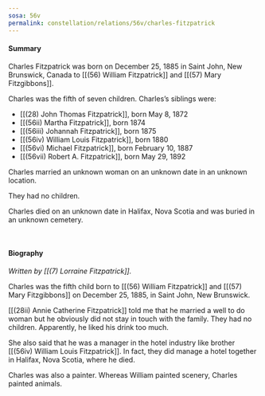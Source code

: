 ```yaml
---
sosa: 56v
permalink: constellation/relations/56v/charles-fitzpatrick
---
```


#### Summary

Charles Fitzpatrick was born on December 25, 1885 in Saint John, New Brunswick, Canada to [[(56) William Fitzpatrick]] and [[(57) Mary Fitzgibbons]].

Charles was the fifth of seven children. Charles’s siblings were:

* [[(28) John Thomas Fitzpatrick]], born May 8, 1872
* [[(56ii) Martha Fitzpatrick]], born 1874
* [[(56iii) Johannah Fitzpatrick]], born 1875
* [[(56iv) William Louis Fitzpatrick]], born 1880
* [[(56vi) Michael Fitzpatrick]], born February 10, 1887
* [[(56vii) Robert A. Fitzpatrick]], born May 29, 1892

Charles married an unknown woman on an unknown date in an unknown location.

They had no children.

Charles died on an unknown date in Halifax, Nova Scotia and was buried in an unknown cemetery.

<br>

#### Biography

*Written by [[(7) Lorraine Fitzpatrick]].*

Charles was the fifth child born to [[(56) William Fitzpatrick]] and [[(57) Mary Fitzgibbons]] on December 25, 1885, in Saint John, New Brunswick.

[[(28ii) Annie Catherine Fitzpatrick]] told me that he married a well to do woman but he obviously did not stay in touch with the family. They had no children. Apparently, he liked his drink too much.

She also said that he was a manager in the hotel industry like brother [[(56iv) William Louis Fitzpatrick]]. In fact, they did manage a hotel together in Halifax, Nova Scotia, where he died.

Charles was also a painter. Whereas William painted scenery, Charles painted animals.